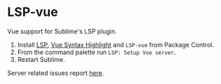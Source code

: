 # LSP-vue

Vue support for Sublime's LSP plugin.

1. Install [LSP](https://packagecontrol.io/packages/LSP), [Vue Syntax Highlight](https://packagecontrol.io/packages/Vue%20Syntax%20Highlight) and `LSP-vue` from Package Control.
2. From the command palette run `LSP: Setup Vue server`.
3. Restart Sublime.

Server related issues report [here](https://github.com/vuejs/vetur).